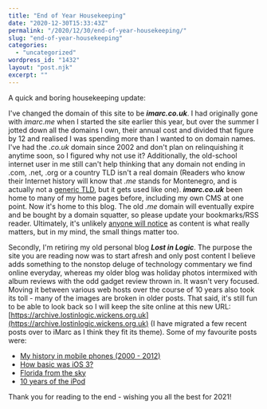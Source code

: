 ```yaml
---
title: "End of Year Housekeeping"
date: "2020-12-30T15:33:43Z"
permalink: "/2020/12/30/end-of-year-housekeeping/"
slug: "end-of-year-housekeeping"
categories:
  - "uncategorized"
wordpress_id: "1432"
layout: "post.njk"
excerpt: ""
---
```


A quick and boring housekeeping update:

I've changed the domain of this site to be _**imarc.co.uk**_. I had originally gone with _imarc.me_ when I started the site earlier this year, but over the summer I jotted down all the domains I own, their annual cost and divided that figure by 12 and realised I was spending more than I wanted to on domain names. I've had the _.co.uk_ domain since 2002 and don't plan on relinquishing it anytime soon, so I figured why not use it? Additionally, the old-school internet user in me still can't help thinking that any domain not ending in .com, .net, .org or a country TLD isn't a real domain (Readers who know their Internet history will know that _.me_ stands for Montenegro, and is actually not a [generic TLD](https://en.wikipedia.org/wiki/Generic_top-level_domain), but it gets used like one). **_imarc.co.uk_** been home to many of my home pages before, including my own CMS at one point. Now it's home to this blog. The old _.me_ domain will eventually expire and be bought by a domain squatter, so please update your bookmarks/RSS reader. Ultimately, it's unlikely [anyone will notice](https://imarc.co.uk/2020/12/20/whats-in-a-domain/) as content is what really matters, but in my mind, the small things matter too.

Secondly, I'm retiring my old personal blog **_Lost in Logic_**. The purpose the site you are reading now was to start afresh and only post content I believe adds something to the nonstop deluge of technology commentary we find online everyday, whereas my older blog was holiday photos intermixed with album reviews with the odd gadget review thrown in. It wasn't very focused. Moving it between various web hosts over the course of 10 years also took its toll - many of the images are broken in older posts. That said, it's still fun to be able to look back so I will keep the site online at this new URL: [https://archive.lostinlogic.wickens.org.uk](https://archive.lostinlogic.wickens.org.uk) (I have migrated a few recent posts over to iMarc as I think they fit its theme). Some of my favourite posts were:

*   [My history in mobile phones (2000 - 2012)](https://archive.lostinlogic.wickens.org.uk/content/2013/09/12/my-history-in-phones/)
*   [How basic was iOS 3?](https://archive.lostinlogic.wickens.org.uk/content/2014/07/13/iphone-os-3/index.html)
*   [Florida from the sky](https://archive.lostinlogic.wickens.org.uk/content/2014/02/16/some-photos-from-my-recent-trip-to-orlando-florida/index.html)
*   [10 years of the iPod](https://archive.lostinlogic.wickens.org.uk/content/2011/11/06/10-years-of-the-ipod/index.html)

Thank you for reading to the end - wishing you all the best for 2021!
